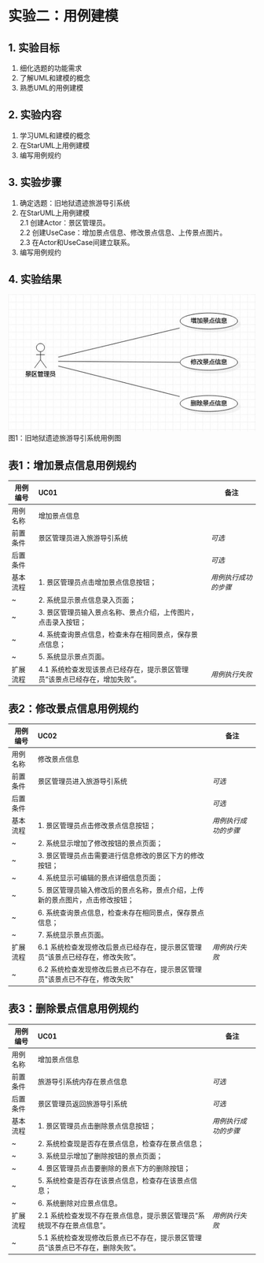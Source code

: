 # 实验二：用例建模

## 1. 实验目标

1. 细化选题的功能需求
2. 了解UML和建模的概念
3. 熟悉UML的用例建模

## 2. 实验内容

1. 学习UML和建模的概念
2. 在StarUML上用例建模
3. 编写用例规约

## 3. 实验步骤

1. 确定选题：旧地狱遗迹旅游导引系统
2. 在StarUML上用例建模  
    2.1 创建Actor：景区管理员。  
    2.2 创建UseCase：增加景点信息、修改景点信息、上传景点图片。  
    2.3 在Actor和UseCase间建立联系。  
3. 编写用例规约

## 4. 实验结果

![用例图](./Lab2_UseCaseDiagram.jpg) 
图1：旧地狱遗迹旅游导引系统用例图

## 表1：增加景点信息用例规约  

用例编号  | UC01 | 备注  
-|:-|-  
用例名称  | 增加景点信息  |   
前置条件  |  景区管理员进入旅游导引系统   |*可选*     
后置条件  |       |*可选*    
基本流程  | 1. 景区管理员点击增加景点信息按钮；  |*用例执行成功的步骤*    
~| 2. 系统显示景点信息录入页面；  |   
~| 3. 景区管理员输入景点名称、景点介绍，上传图片，点击录入按钮；  |   
~| 4. 系统查询景点信息，检查未存在相同景点，保存景点信息；  |   
~| 5. 系统显示景点页面。  |  
扩展流程  | 4.1 系统检查发现该景点已经存在，提示景区管理员“该景点已经存在，增加失败”。 |*用例执行失败* 

## 表2：修改景点信息用例规约  

用例编号  | UC02 | 备注  
-|:-|-  
用例名称  | 修改景点信息  |   
前置条件  |  景区管理员进入旅游导引系统   |*可选*     
后置条件  |       |*可选*    
基本流程  | 1. 景区管理员点击修改景点信息按钮；  |*用例执行成功的步骤*    
~| 2. 系统显示增加了修改按钮的景点页面；  |
~| 3. 景区管理员点击需要进行信息修改的景区下方的修改按钮；  |
~| 4. 系统显示可编辑的景点详细信息页面；  |
~| 5. 景区管理员输入修改后的景点名称，景点介绍，上传新的景点图片，点击修改按钮；  | 
~| 6. 系统查询景点信息，检查未存在相同景点，保存景点信息；  |   
~| 7. 系统显示景点页面。  |  
扩展流程  | 6.1 系统检查发现修改后景点已经存在，提示景区管理员“该景点已经存在，修改失败”。 |*用例执行失败* 
~| 6.2 系统检查发现修改后景点已不存在，提示景区管理员"该景点已不存在，修改失败"  |  
## 表3：删除景点信息用例规约  

用例编号  | UC01 | 备注  
-|:-|-  
用例名称  | 增加景点信息  |   
前置条件  |  旅游导引系统内存在景点信息   |*可选*     
后置条件  |  景区管理员返回旅游导引系统   |*可选*    
基本流程  | 1. 景区管理员点击删除景点信息按钮；  |*用例执行成功的步骤*    
~| 2. 系统检查现是否存在景点信息，检查存在景点信息；  |
~| 3. 系统显示增加了删除按钮的景点页面；  |   
~| 4. 景区管理员点击要删除的景点下方的删除按钮；  |
~| 5. 系统检查是否存在该景点信息，检查存在该景点信息；  |
~| 6. 系统删除对应景点信息。  |   
扩展流程  | 2.1 系统检查发现不存在景点信息，提示景区管理员“系统现不存在景点信息”。 |*用例执行失败*
~| 5.1 系统检查发现修改后景点已不存在，提示景区管理员“该景点已不存在，删除失败”。 |

